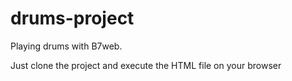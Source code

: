 # drums-project

Playing drums with B7web.

Just clone the project and execute the HTML file on your browser
